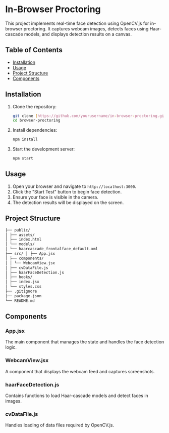 # In-Browser Proctoring

This project implements real-time face detection using OpenCV.js for in-browser proctoring. It captures webcam images, detects faces using Haar-cascade models, and displays detection results on a canvas.

## Table of Contents

- [Installation](#installation)
- [Usage](#usage)
- [Project Structure](#project-structure)
- [Components](#components)

## Installation

1. Clone the repository:
    ```sh
    git clone [https://github.com/yourusername/in-browser-proctoring.git](https://github.com/antil-samarth/browser-proctoring/)
    cd browser-proctoring
    ```

2. Install dependencies:
    ```sh
    npm install
    ```

3. Start the development server:
    ```sh
    npm start
    ```

## Usage

1. Open your browser and navigate to `http://localhost:3000`.
2. Click the "Start Test" button to begin face detection.
3. Ensure your face is visible in the camera.
4. The detection results will be displayed on the screen.

## Project Structure

```sh
├── public/ 
│ ├── assets/ 
│ ├── index.html 
│ └── models/ 
│ └── haarcascade_frontalface_default.xml 
├── src/ │ ├── App.jsx 
│ ├── components/ 
│ │ └── WebcamView.jsx 
│ ├── cvDataFile.js 
│ ├── haarFaceDetection.js 
│ ├── hooks/ 
│ ├── index.jsx 
│ └── styles.css 
├── .gitignore 
├── package.json 
└── README.md
```


## Components

### App.jsx

The main component that manages the state and handles the face detection logic.

### WebcamView.jsx

A component that displays the webcam feed and captures screenshots.

### haarFaceDetection.js

Contains functions to load Haar-cascade models and detect faces in images.

### cvDataFile.js

Handles loading of data files required by OpenCV.js.
